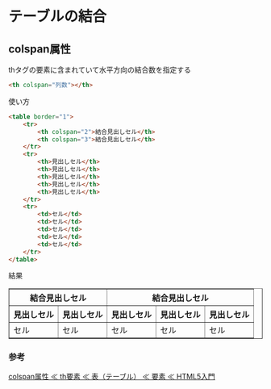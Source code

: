 # テーブルの結合

## colspan属性

thタグの要素に含まれていて水平方向の結合数を指定する

```HTML
<th colspan="列数"></th>
```

使い方

```HTML
<table border="1">
	<tr>
		<th colspan="2">結合見出しセル</th>
		<th colspan="3">結合見出しセル</th>
	</tr>
	<tr>
		<th>見出しセル</th>
		<th>見出しセル</th>
		<th>見出しセル</th>
		<th>見出しセル</th>
		<th>見出しセル</th>
	</tr>
	<tr>
		<td>セル</td>
		<td>セル</td>
		<td>セル</td>
		<td>セル</td>
		<td>セル</td>
	</tr>
</table>
```

結果

<table border="1">
	<tr>
		<th colspan="2">結合見出しセル</th>
		<th colspan="3">結合見出しセル</th>
	</tr>
	<tr>
		<th>見出しセル</th>
		<th>見出しセル</th>
		<th>見出しセル</th>
		<th>見出しセル</th>
		<th>見出しセル</th>
	</tr>
	<tr>
		<td>セル</td>
		<td>セル</td>
		<td>セル</td>
		<td>セル</td>
		<td>セル</td>
	</tr>
</table>

### 参考

[colspan属性 ≪ th要素 ≪ 表（テーブル） ≪ 要素 ≪ HTML5入門](http://html5.cyberlab.info/elements/table/th-colspan.html)